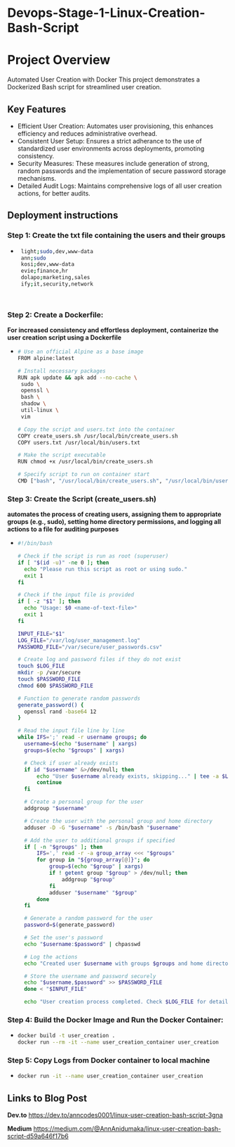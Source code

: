 # Devops-Stage-1-Linux-Creation-Bash-Script

# Project Overview
Automated User Creation with Docker
This project demonstrates a Dockerized Bash script for streamlined user creation.

## Key Features

- Efficient User Creation: Automates user provisioning, this enhances efficiency and reduces administrative overhead.
- Consistent User Setup: Ensures a strict adherance to the use of standardized user environments across deployments, promoting consistency.
- Security Measures: These measures include generation of strong, random passwords and the implementation of secure password storage mechanisms.
- Detailed Audit Logs: Maintains comprehensive logs of all user creation actions, for better audits.

## Deployment instructions

### Step 1: Create the txt file containing the users and their groups
- ```bash
   light;sudo,dev,www-data
   ann;sudo
   kosi;dev,www-data
   evie;finance,hr
   dolapo;marketing,sales
   ify;it,security,network

   
### Step 2: Create a Dockerfile:
**For increased consistency and effortless deployment, containerize the user creation script using a Dockerfile**
 - ```bash
   # Use an official Alpine as a base image
   FROM alpine:latest

   # Install necessary packages
   RUN apk update && apk add --no-cache \
    sudo \
    openssl \
    bash \
    shadow \
    util-linux \
    vim

   # Copy the script and users.txt into the container
   COPY create_users.sh /usr/local/bin/create_users.sh
   COPY users.txt /usr/local/bin/users.txt

   # Make the script executable
   RUN chmod +x /usr/local/bin/create_users.sh

   # Specify script to run on container start
   CMD ["bash", "/usr/local/bin/create_users.sh", "/usr/local/bin/users.txt"]


### Step 3: Create the Script (create_users.sh)
**automates the process of creating users, assigning them to appropriate groups (e.g., sudo), setting home directory permissions, and logging all actions to a file for auditing purposes**
- ```bash
  #!/bin/bash

  # Check if the script is run as root (superuser)
  if [ "$(id -u)" -ne 0 ]; then
    echo "Please run this script as root or using sudo."
    exit 1
  fi

  # Check if the input file is provided
  if [ -z "$1" ]; then
    echo "Usage: $0 <name-of-text-file>"
    exit 1
  fi

  INPUT_FILE="$1"
  LOG_FILE="/var/log/user_management.log"
  PASSWORD_FILE="/var/secure/user_passwords.csv"

  # Create log and password files if they do not exist
  touch $LOG_FILE
  mkdir -p /var/secure
  touch $PASSWORD_FILE
  chmod 600 $PASSWORD_FILE

  # Function to generate random passwords
  generate_password() {
    openssl rand -base64 12
  }

  # Read the input file line by line
  while IFS=';' read -r username groups; do
    username=$(echo "$username" | xargs)
    groups=$(echo "$groups" | xargs)

    # Check if user already exists
    if id "$username" &>/dev/null; then
        echo "User $username already exists, skipping..." | tee -a $LOG_FILE
        continue
    fi

    # Create a personal group for the user
    addgroup "$username"

    # Create the user with the personal group and home directory
    adduser -D -G "$username" -s /bin/bash "$username"

    # Add the user to additional groups if specified
    if [ -n "$groups" ]; then
        IFS=',' read -r -a group_array <<< "$groups"
        for group in "${group_array[@]}"; do
            group=$(echo "$group" | xargs)
            if ! getent group "$group" > /dev/null; then
                addgroup "$group"
            fi
            adduser "$username" "$group"
        done
    fi

    # Generate a random password for the user
    password=$(generate_password)

    # Set the user's password
    echo "$username:$password" | chpasswd

    # Log the actions
    echo "Created user $username with groups $groups and home directory" | tee -a $LOG_FILE

    # Store the username and password securely
    echo "$username,$password" >> $PASSWORD_FILE
    done < "$INPUT_FILE"

    echo "User creation process completed. Check $LOG_FILE for details."
  

### Step 4: Build the Docker Image and Run the Docker Container:
 - ```bash
   docker build -t user_creation .
   docker run --rm -it --name user_creation_container user_creation

### Step 5: Copy Logs from Docker container to local machine
   
 - ```bash
   docker run -it --name user_creation_container user_creation

## Links to Blog Post
**Dev.to**
https://dev.to/anncodes0001/linux-user-creation-bash-script-3gna

**Medium**
https://medium.com/@AnnAnidumaka/linux-user-creation-bash-script-d59a646f17b6

